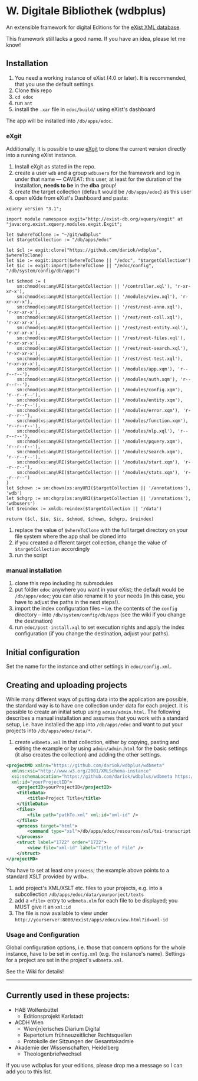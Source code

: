 # W. Digitale Bibliothek (wdbplus)

An extensible framework for digital Editions for the [eXist XML database](https://github.com/eXist-db).

This framework still lacks a good name. If you have an idea, please let me know!

## Installation
1. You need a working instance of eXist (4.0 or later). It is recommended, that you use the default settings.
1. Clone this repo
1. `cd edoc`
1. run `ant`
1. install the `.xar` file in `edoc/build/` using eXist's dashboard

The app will be installed into `/db/apps/edoc`.

### eXgit
Additionally, it is possible to use [eXgit](https://github.com/dariok/exgit) to clone the current version directly into a running eXist instance.

1. Install eXgit as stated in the repo.
1. create a user `wdb` and a group `wdbusers` for the framework and log in under that name –– CAVEAT: this user, at least for the duration of the installation, **needs to be** in the **dba** group!
1. create the target collection (default would be `/db/apps/edoc`) as this user
1. open eXide from eXist's Dashboard and paste:

```
xquery version "3.1";

import module namespace exgit="http://exist-db.org/xquery/exgit" at "java:org.exist.xquery.modules.exgit.Exgit";

let $whereToClone := "~/git/wdbplus"
let $targetCollection := "/db/apps/edoc"

let $cl := exgit:clone("https://github.com/dariok/wdbplus", $whereToClone)
let $ie := exgit:import($whereToClone || "/edoc", "$targetCollection")
let $ic := exgit:import($whereToClone || "/edoc/config", "/db/system/config/db/apps")

let $chmod := (
    sm:chmod(xs:anyURI($targetCollection || '/controller.xql'), 'r-xr-xr-x'),
    sm:chmod(xs:anyURI($targetCollection || '/modules/view.xql'), 'r-xr-xr-x'),
    sm:chmod(xs:anyURI($targetCollection || '/rest/rest-anno.xql'), 'r-xr-xr-x'),
    sm:chmod(xs:anyURI($targetCollection || '/rest/rest-coll.xql'), 'r-xr-xr-x'),
    sm:chmod(xs:anyURI($targetCollection || '/rest/rest-entity.xql'), 'r-xr-xr-x'),
    sm:chmod(xs:anyURI($targetCollection || '/rest/rest-files.xql'), 'r-xr-xr-x'),
    sm:chmod(xs:anyURI($targetCollection || '/rest/rest-search.xql'), 'r-xr-xr-x'),
    sm:chmod(xs:anyURI($targetCollection || '/rest/rest-test.xql'), 'r-xr-xr-x'),
    sm:chmod(xs:anyURI($targetCollection || '/modules/app.xqm'), 'r--r--r--'),
    sm:chmod(xs:anyURI($targetCollection || '/modules/auth.xqm'), 'r--r--r--'),
    sm:chmod(xs:anyURI($targetCollection || '/modules/config.xqm'), 'r--r--r--'),
    sm:chmod(xs:anyURI($targetCollection || '/modules/entity.xqm'), 'r--r--r--'),
    sm:chmod(xs:anyURI($targetCollection || '/modules/error.xqm'), 'r--r--r--'),
    sm:chmod(xs:anyURI($targetCollection || '/modules/function.xqm'), 'r--r--r--'),
    sm:chmod(xs:anyURI($targetCollection || '/modules/nlp.xql'), 'r--r--r--'),
    sm:chmod(xs:anyURI($targetCollection || '/modules/pquery.xqm'), 'r--r--r--'),
    sm:chmod(xs:anyURI($targetCollection || '/modules/search.xqm'), 'r--r--r--'),
    sm:chmod(xs:anyURI($targetCollection || '/modules/start.xqm'), 'r--r--r--'),
    sm:chmod(xs:anyURI($targetCollection || '/modules/stats.xqm'), 'r--r--r--')
)
let $chown := sm:chown(xs:anyURI($targetCollection || '/annotations'), 'wdb')
let $chgrp := sm:chgrp(xs:anyURI($targetCollection || '/annotations'), 'wdbusers')
let $reindex := xmldb:reindex($targetCollection || '/data')

return ($cl, $ie, $ic, $chmod, $chown, $chgrp, $reindex)
```
1. replace the value of `$whereToClone` with the full target directory on your file system where the app shall be cloned into
1. if you created a different target collection, change the value of `$targetCollection` accordingly
1. run the script

### manual installation
1. clone this repo including its submodules
1. put folder `edoc` anywhere you want in your eXist; the default would be `/db/apps/edoc`; you can also rename it to your needs (in this case, you have to adjust the paths in the next steps!).
1. import the index configuration files – i.e. the contents of the `config` directory – into `/db/system/config/db/apps` (see the wiki if you change the destination)
1. run `edoc/post-install.xql` to set execution rights and apply the index configuration (if you change the destination, adjust your paths).

## Initial configuration
Set the name for the instance and other settings in `edoc/config.xml`.

## Creating and uploading projects
While many different ways of putting data into the application are possible, the standard way is to have one collection
under data for each project. It is possible to create an initial setup using `admin/admin.html`. The following describes a manual installation and assumes that you work with a standard setup, i.e. have installed the app
into `/db/apps/edoc` and want to put your projects into `/db/apps/edoc/data/*`.

1. create `wdbmeta.xml` in that collection, either by copying, pasting and editing the example or by using
`admin/admin.html` for the basic settings (it also creates the collection) and adding the other settings.
```XML
<projectMD xmlns="https://github.com/dariok/wdbplus/wdbmeta"
  xmlns:xsi="http://www.w3.org/2001/XMLSchema-instance"
  xsi:schemaLocation="https://github.com/dariok/wdbplus/wdbmeta https://raw.githubusercontent.com/dariok/wdbmeta/master/wdbmeta.xsd"
  xml:id="yourProjectID">
    <projectID>yourProjectID</projectID>
    <titleData>
        <title>Project Title</title>
    </titleData>
    <files>
        <file path="pathTo.xml" xml:id="xml-id" />
    </files>
    <process target="html">
        <command type="xsl">/db/apps/edoc/resources/xsl/tei-transcript.xsl</command>
    </process>
    <struct label="1722" order="1722">
        <view file="xml-id" label="Title of File" />
    </struct>
</projectMD>
```
You have to set at least one `process`; the example above points to a standard XSLT provided by wdb+.
1. add project's XML/XSLT etc. files to your projects, e.g. into a subcollection `/db/apps/edoc/data/yourporject/texts`
1. add a `<file>` entry to `wdbmeta.xlm` for each file to be displayed; you MUST give it an `xml:id`
1. The file is now available to view under `http://yourserver:8080/exist/apps/edoc/view.html?id=xml-id`

### Usage and Configuration
Global configuration options, i.e. those that concern options for the whole instance, have to be set in `config.xml` (e.g. the instance's name).
Settings for a project are set in the project's `wdbmeta.xml`.

See the Wiki for details!

----

## Currently used in these projects:

* HAB Wolfenbüttel
  * Editionsprojekt Karlstadt
* ACDH Wien
  * Wien[n]erisches Diarium Digital
  * Repertotium frühneuzeitlicher Rechtsquellen
  * Protokolle der Sitzungen der Gesamtakadmie
* Akademie der Wissenschaften, Heidelberg
    * Theologenbriefwechsel

If you use wdbplus for your editions, please drop me a message so I can add you to this list.
